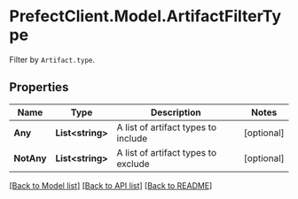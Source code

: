 # PrefectClient.Model.ArtifactFilterType
Filter by `Artifact.type`.

## Properties

Name | Type | Description | Notes
------------ | ------------- | ------------- | -------------
**Any** | **List&lt;string&gt;** | A list of artifact types to include | [optional] 
**NotAny** | **List&lt;string&gt;** | A list of artifact types to exclude | [optional] 

[[Back to Model list]](../README.md#documentation-for-models) [[Back to API list]](../README.md#documentation-for-api-endpoints) [[Back to README]](../README.md)


